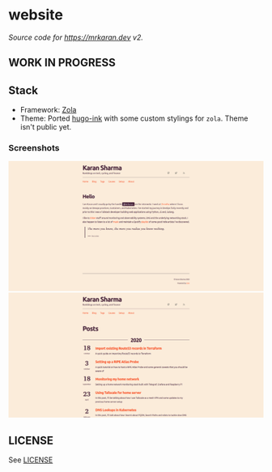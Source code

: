 # website

_Source code for https://mrkaran.dev v2._

## WORK IN PROGRESS

<!-- Visit at [mrkaran.dev](https://mrkaran.dev) -->

## Stack

- Framework: [Zola](https://gohugo.io/)
- Theme: Ported [hugo-ink](https://github.com/knadh/hugo-ink) with some custom stylings for `zola`. Theme isn't public yet.
<!-- - Deployment: [DigitalOcean Droplet]() -->

### Screenshots

![image](./website-home.png)
![image](./website-posts.png)

## LICENSE

See [LICENSE](./LICENSE)
